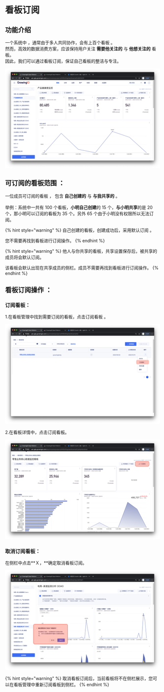 # 看板订阅

## 功能介绍

一个系统中 ，通常由于多人共同协作，会有上百个看板 。  
然而，高效的数据消费方案，应该保持用户关注  **需要他关注的** 与 **他想关注的** 看板。  
因此，我们可以通过看板订阅，保证自己看板的整洁与专注。

![](../../../.gitbook/assets/ying-mu-jie-tu-20201210-xia-wu-2.50.53.png)

## 可订阅的看板范围  ：

一位成员可订阅的看板 ， 包含 **自己创建的** 与 **与我共享的** 。    
‌  
举例：系统中一共有 100 个看板，**小明自己创建**的 15 个，**与小明共享**的是 20 个，那小明可以订阅的看板为 35 个。另外 65 个由于小明没有权限所以无法订阅。

{% hint style="warning" %}
自己创建的看板，创建成功后，采用默认订阅 。

您不需要再找到看板进行订阅操作。
{% endhint %}

{% hint style="warning" %}
他人与你共享的看板，共享设置保存后，被共享的成员将会默认订阅。 

该看板会默认出现在共享成员的侧栏。成员不需要再找到看板进行订阅操作。
{% endhint %}



## 看板订阅操作 ：



### 订阅看板：

1.在看板管理中找到需要订阅的看板，点击订阅看板 。

![](../../../.gitbook/assets/ying-mu-jie-tu-20201210-xia-wu-2.54.22.png)

2.在看板详情中，点击订阅看板。

![](../../../.gitbook/assets/ying-mu-jie-tu-20201210-xia-wu-2.54.13.png)

### 取消订阅看板：

在侧栏中点击**Ｘ，**确定取消看板订阅。

![](../../../.gitbook/assets/ying-mu-jie-tu-20201210-xia-wu-2.55.43.png)

{% hint style="warning" %}
取消看板订阅后，当前看板将不在侧栏展示，您可以在看板管理中重新订阅看板到侧栏。
{% endhint %}


